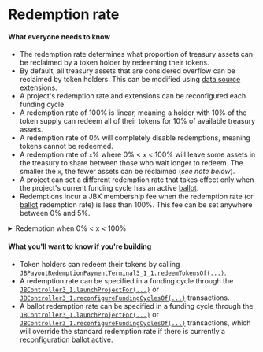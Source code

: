 # Redemption rate

#### What everyone needs to know

* The redemption rate determines what proportion of treasury assets can be reclaimed by a token holder by redeeming their tokens.
* By default, all treasury assets that are considered overflow can be reclaimed by token holders. This can be modified using [data source](/docs/v4/deprecated/v3/learn/glossary/data-source.md) extensions.
* A project's redemption rate and extensions can be reconfigured each funding cycle.
* A redemption rate of 100% is linear, meaning a holder with 10% of the token supply can redeem all of their tokens for 10% of available treasury assets.
* A redemption rate of 0% will completely disable redemptions, meaning tokens cannot be redeemed.
* A redemption rate of `x`% where 0% < `x` < 100% will leave some assets in the treasury to share between those who wait longer to redeem. The smaller the `x`, the fewer assets can be reclaimed (*see note below*).
* A project can set a different redemption rate that takes effect only when the project's current funding cycle has an active [ballot](ballot.md).
* Redemptions incur a JBX membership fee when the redemption rate (or [ballot](ballot.md) redemption rate) is less than 100%. This fee can be set anywhere between 0% and 5%.

<details>

<summary>Redemption when 0% &lt; x &lt; 100%</summary>

With a redemption rate of 50%, a holder with 10% of the token supply can redeem their tokens for *slightly more* than 5% of available treasury assets.

The other ~5% will remain in the treasury, thereby increasing the redemption value of everyone else's tokens by increasing the ratio of assets to tokens. This encourages holders to redeem later than others – the first holders to redeem will receive the fewest assets in return.

The reason that slightly more than 5% of assets would be returned: a redemption rate of 0% < `x`% < 100% allows for redemptions along a *bonding curve*. Specifically, the formula is:

![](/img/misc/redemption-formula.png)

Where:

- **r** is the redemption rate (from 0 to 1),
- **o** is the *overflow*, or the funds not being paid out from the treasury that funding cycle,
- **s** is the current token supply, and
- **x** is the amount of tokens being redeemed

Here is an example bonding curve with an overflow of 100 ETH, a total supply of 200 tokens, and a redemption rate of 71.7%. The X axis represents the number of tokens being redeemed, and the Y axis represents the ETH that would be returned. You can try [editing the variables yourself](https://www.desmos.com/calculator/sp9ru6zbpk).

<iframe src="https://www.desmos.com/calculator/wqpqxwcnxi?embed" width="500" height="500"></iframe>

</details>

#### What you'll want to know if you're building

* Token holders can redeem their tokens by calling [`JBPayoutRedemptionPaymentTerminal3_1_1.redeemTokensOf(...)`](/docs/v4/deprecated/v3/api/contracts/or-payment-terminals/or-abstract/jbpayoutredemptionpaymentterminal3_1_1.md#redeemtokensof).
* A redemption rate can be specified in a funding cycle through the [`JBController3_1.launchProjectFor(...)`](/docs/v4/deprecated/v3/api/contracts/or-controllers/jbcontroller3_1.md#launchprojectfor) or [`JBController3_1.reconfigureFundingCyclesOf(...)`](/docs/v4/deprecated/v3/api/contracts/or-controllers/jbcontroller3_1.md#reconfigurefundingcyclesof) transactions.
* A ballot redemption rate can be specified in a funding cycle through the [`JBController3_1.launchProjectFor(...)`](/docs/v4/deprecated/v3/api/contracts/or-controllers/jbcontroller3_1.md#launchprojectfor) or [`JBController3_1.reconfigureFundingCyclesOf(...)`](/docs/v4/deprecated/v3/api/contracts/or-controllers/jbcontroller3_1.md#reconfigurefundingcyclesof) transactions, which will override the standard redemption rate if there is currently a [reconfiguration ballot active](/docs/v4/deprecated/v3/learn/glossary/ballot.md).
